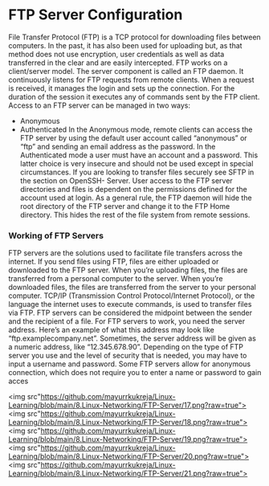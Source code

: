 # FTP Server Configuration

File Transfer Protocol (FTP) is a TCP protocol for downloading
files between computers. In the past, it has also been used for
uploading but, as that method does not use encryption, user
credentials as well as data transferred in the clear and are easily
intercepted.
FTP works on a client/server model. The server component is
called an FTP daemon. It continuously listens for FTP requests
from remote clients. When a request is received, it manages the
login and sets up the connection. For the duration of the session
it executes any of commands sent by the FTP client.
Access to an FTP server can be managed in two ways:
- Anonymous
- Authenticated
In the Anonymous mode, remote clients can access the FTP
server by using the default user account called “anonymous” or
“ftp” and sending an email address as the password. In the
Authenticated mode a user must have an account and a
password. This latter choice is very insecure and should not be
used except in special circumstances. If you are looking to
transfer files securely see SFTP in the section on OpenSSH-
Server. User access to the FTP server directories and files is
dependent on the permissions defined for the account used at
login. As a general rule, the FTP daemon will hide the root
directory of the FTP server and change it to the FTP Home
directory. This hides the rest of the file system from remote
sessions.


### Working of FTP Servers

FTP servers are the solutions used to facilitate file transfers
across the internet. If you send files using FTP, files are either
uploaded or downloaded to the FTP server. When you’re
uploading files, the files are transferred from a personal
computer to the server. When you’re downloaded files, the files
are transferred from the server to your personal computer.
TCP/IP (Transmission Control Protocol/Internet Protocol), or the
language the internet uses to execute commands, is used to
transfer files via FTP.
FTP servers can be considered the midpoint between the sender
and the recipient of a file. For FTP servers to work, you need the
server address. Here’s an example of what this address may look
like “ftp.examplecompany.net”. Sometimes, the server address
will be given as a numeric address, like “12.345.678.90”.
Depending on the type of FTP server you use and the level of
security that is needed, you may have to input a username and
password. Some FTP servers allow for anonymous connection,
which does not require you to enter a name or password to gain
acces

<img src"https://github.com/mayurrkukreja/Linux-Learning/blob/main/8.Linux-Networking/FTP-Server/17.png?raw=true">
<img src"https://github.com/mayurrkukreja/Linux-Learning/blob/main/8.Linux-Networking/FTP-Server/18.png?raw=true">
<img src"https://github.com/mayurrkukreja/Linux-Learning/blob/main/8.Linux-Networking/FTP-Server/19.png?raw=true">
<img src"https://github.com/mayurrkukreja/Linux-Learning/blob/main/8.Linux-Networking/FTP-Server/20.png?raw=true">
<img src"https://github.com/mayurrkukreja/Linux-Learning/blob/main/8.Linux-Networking/FTP-Server/21.png?raw=true">

